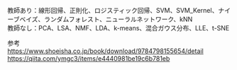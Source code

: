 教師あり：線形回帰、正則化、ロジスティック回帰、SVM、SVM_Kernel、ナイーブベイズ、ランダムフォレスト、ニューラルネットワーク、kNN<br>
教師なし：PCA、LSA、NMF、LDA、k-means、混合ガウス分布、LLE、t-SNE<br>

参考<br>
https://www.shoeisha.co.jp/book/download/9784798155654/detail<br>
https://qiita.com/ymgc3/items/e4440981be19c6b781eb<br>


